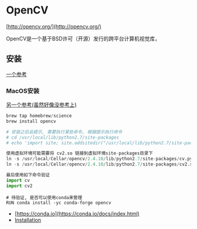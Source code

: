 # OpenCV

[http://opencv.org/](http://opencv.org/)

OpenCV是一个基于BSD许可（开源）发行的跨平台计算机视觉库，

## 安装

[一个参考](http://blog.csdn.net/github_33934628/article/details/53122208)

### MacOS安装

[另一个参考(虽然好像没参考上)](http://lib.csdn.net/article/python/62439)

```python
brew tap homebrew/science
brew install opencv

# 安装之后会提示, 需要执行某些命令, 根据提示执行命令
# cd /usr/local/lib/python2.7/site-packages
# echo 'import site; site.addsitedir("/usr/local/lib/python2.7/site-packages")' >> homebrew.pth

使用虚拟环境可能需要将 cv2.so 链接到虚拟环境site-packages目录下
ln -s /usr/local/Cellar/opencv/2.4.10/lib/python2.7/site-packages/cv.py cv.py
ln -s /usr/local/Cellar/opencv/2.4.10/lib/python2.7/site-packages/cv2.so cv2.so

最后使用如下命令验证
import cv
import cv2
```

```shell
# 待验证, 是否可以使用conda来管理
RUN conda install -yc conda-forge opencv
```

- [https://conda.io](https://conda.io/docs/index.html)
- [Installation](https://conda.io/docs/user-guide/install/index.html)
